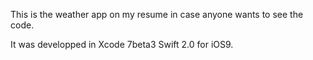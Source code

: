 This is the weather app on my resume in case anyone wants to see the code.

It was developped in Xcode 7beta3 Swift 2.0 for iOS9.


